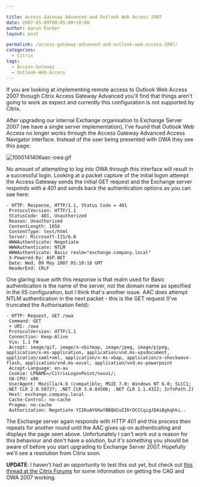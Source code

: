 ```yaml
---

title: Access Gateway Advanced and Outlook Web Access 2007
date: 2007-05-09T00:05:00+10:00
author: Aaron Parker
layout: post

permalink: /access-gateway-advanced-and-outlook-web-access-2007/
categories:
  - Citrix
tags:
  - Access-Gateway
  - Outlook-Web-Access
---
```

If you are looking at implementing remote access to Outlook Web Access 2007 through Citrix Access Gateway Advanced you'll find that things aren't going to work as expect and currently this configuration is not supported by Citrix.

After upgrading our internal Exchange organisation to Exchange Server 2007 (we have a single server implementation), I've found that Outlook Web Access no longer works through the Access Gateway Advanced Access Navigator interface. Instead of the user being presented with OWA they see this page:

![1000141406aac-owa.gif]({{site.baseurl}}/media/2007/05/1000141406aac-owa.gif)

No amount of attempting to log into OWA through this interface will result in a successful login. Looking at a packet capture of the initial logon attempt the Access Gateway sends the initial GET request and the Exchange server responds with a 401 and sends back the authentication options as you can see here:

```
- HTTP: Response, HTTP/1.1, Status Code = 401
 ProtocolVersion: HTTP/1.1
 StatusCode: 401, Unauthorized
 Reason: Unauthorized
 ContentLength: 1656
 ContentType: text/html
 Server: Microsoft-IIS/6.0
 WWWAuthenticate: Negotiate
 WWWAuthenticate: NTLM
 WWWAuthenticate: Basic realm="exchange.company.local"
 X-Powered-By: ASP.NET
 Date: Wed, 09 May 2007 05:10:18 GMT
 HeaderEnd: CRLF
 ```

One glaring issue with this response is that realm used for Basic authentication is the name of the server, not the domain name as specified in the IIS configuration, but I think that's another issue. AAC does attempt NTLM authentication in the next packet - this is the GET request (I've truncated the Authorisation field):

```
- HTTP: Request, GET /owa
 Command: GET
 + URI: /owa
 ProtocolVersion: HTTP/1.1
 Connection: Keep-Alive
 Via: 1.1 FW
 Accept: image/gif, image/x-xbitmap, image/jpeg, image/pjpeg, application/x-ms-application, application/vnd.ms-xpsdocument, application/xaml+xml, application/x-ms-xbap, application/x-shockwave-flash, application/vnd.ms-excel, application/vnd.ms-powerpoint
 Accept-Language: en-au
 Cookie: LPNAME=/CitrixLogonPoint/navui/;
 UA-CPU: x86
 UserAgent: Mozilla/4.0 (compatible; MSIE 7.0; Windows NT 6.0; SLCC1; .NET CLR 2.0.50727; .NET CLR 3.0.04506; .NET CLR 1.1.4322; InfoPath.2)
 Host: exchange.company.local
 Cache-Control: no-cache
 Pragma: no-cache
 Authorization: Negotiate YIIKuAYGKwYBBQUCoIIKrDCCCqigJDAiBgkqhki..
```

The Exchange server again responds with HTTP 401 and this process then repeats for another round until the AAC gives up on authenticating and displays the page seen above. Unfortunately I can't work out a reason for this behaviour and don't have a solution, but it's something you should be aware of before you start upgrading to Exchange Server 2007. Hopefully we'll see a resolution from Citrix soon.

**UPDATE**: I haven't had an opportunity to test this out yet, but check out [this thread at the Citrix Forums](http://support.citrix.com/forums/thread.jspa?forumID=101&threadID=88407) for some information on getting the CAG and OWA 2007 working.
